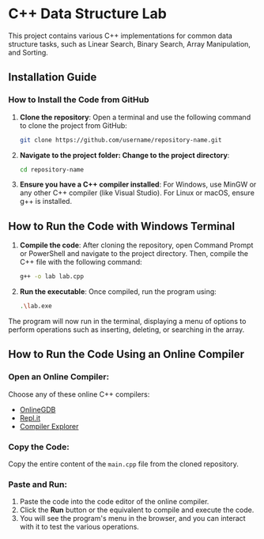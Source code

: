 # C++ Data Structure Lab

This project contains various C++ implementations for common data structure tasks, such as Linear Search, Binary Search, Array Manipulation, and Sorting.

## Installation Guide

### How to Install the Code from GitHub

1. **Clone the repository**:
   Open a terminal and use the following command to clone the project from GitHub:

   ```bash
   git clone https://github.com/username/repository-name.git

2. **Navigate to the project folder: Change to the project directory**:

   ```bash
   cd repository-name

3. **Ensure you have a C++ compiler installed**:
For Windows, use MinGW or any other C++ compiler (like Visual Studio). For Linux or macOS, ensure g++ is installed.


## How to Run the Code with Windows Terminal

1. **Compile the code**:
   After cloning the repository, open Command Prompt or PowerShell and navigate to the project directory. Then, compile the C++ file with the following command:

   ```bash
   g++ -o lab lab.cpp

2. **Run the executable**:
  Once compiled, run the program using:


   ```bash
   .\lab.exe

The program will now run in the terminal, displaying a menu of options to perform operations such as inserting, deleting, or searching in the array.

## How to Run the Code Using an Online Compiler

### Open an Online Compiler:
Choose any of these online C++ compilers:

- [OnlineGDB](https://www.onlinegdb.com/)
- [Repl.it](https://replit.com/)
- [Compiler Explorer](https://godbolt.org/)

### Copy the Code:
Copy the entire content of the `main.cpp` file from the cloned repository.

### Paste and Run:

  1. Paste the code into the code editor of the online compiler.
  2. Click the **Run** button or the equivalent to compile and execute the code.
  3. You will see the program's menu in the browser, and you can interact with it to test the various operations.


   

   
